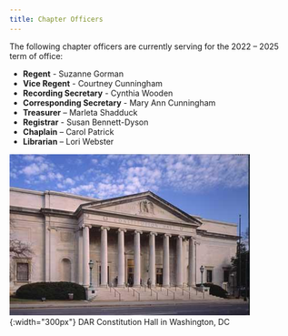 ```yaml
---
title: Chapter Officers
---
```


The following chapter officers are currently serving for the 2022 – 2025 term of office:
 * **Regent** - Suzanne Gorman
 * **Vice Regent** - Courtney Cunningham
 * **Recording Secretary** - Cynthia Wooden
 * **Corresponding Secretary** - Mary Ann Cunningham
 * **Treasurer** – Marleta Shadduck
 * **Registrar** - Susan Bennett-Dyson
 * **Chaplain** – Carol Patrick
 * **Librarian** – Lori Webster

![Constitution Hall](/assets/images/constitution_hall.jpg){:width="300px"}
DAR Constitution Hall in Washington, DC
